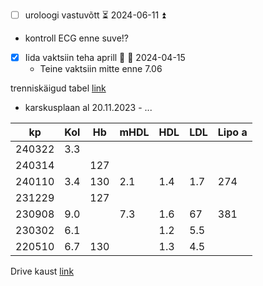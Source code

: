 
- [ ] uroloogi vastuvõtt ⏳ 2024-06-11 ⏫ 
- kontroll ECG enne suve!?
- [x] Iida vaktsiin teha aprill 🔼 📅 2024-04-15
	- Teine vaktsiin mitte enne 7.06 

trenniskäigud tabel [link](https://docs.google.com/spreadsheets/d/1HZf4cDL4716lkkL-UVDJTMvBe2NElg1nX3z8Emo_ZVQ/edit?usp=sharing)
- karskusplaan al 20.11.2023 - ...

| kp     | Kol | Hb  | mHDL | HDL | LDL | Lipo a |
| ------ | --- | --- | ---- | --- | --- | ------ |
| 240322 | 3.3 |     |      |     |     |        |
| 240314 |     | 127 |      |     |     |        |
| 240110 | 3.4 | 130 | 2.1  | 1.4 | 1.7 | 274    |
| 231229 |     | 127 |      |     |     |        |
| 230908 | 9.0 |     | 7.3  | 1.6 | 67  | 381    |
| 230302 | 6.1 |     |      | 1.2 | 5.5 |        |
| 220510 | 6.7 | 130 |      | 1.3 | 4.5 |        |

Drive kaust [link](https://drive.google.com/drive/folders/12mytIbwScsFgjtR2tFgdV3VrJHsqvVOU)
